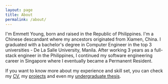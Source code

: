```yaml
---
layout: page
title: About
permalink: /about/
---
```


I'm Emmett Young, born and raised in the Republic of Philippines. I'm a Chinese descandant where my ancestors originated from Xiamen, China. I graduated with a bachelor's degree in Computer Engineer in the top 3 universities - De La Salle University, Manila. After working 3 years as a full-stack engineer in the Philippines, I continued my software engineering career in Singapore where I eventually became a Permanent Resident.

If you want to know more about my experience and skill set, you can check my [CV](https://github.com/mettyoung/my-resume/blob/master/dist/Young_CV.pdf), my [projects](/projects) and even my [undergraduate thesis](https://github.com/mettyoung/visual-simultaneous-localization-and-mapping-co-operating-UAVs).